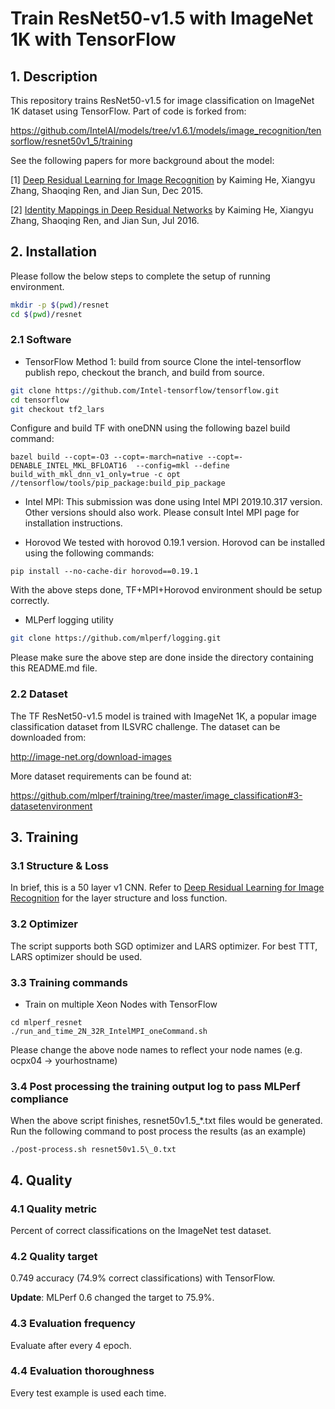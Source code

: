 <!--- Licensed to the Apache Software Foundation (ASF) under one -->
<!--- or more contributor license agreements.  See the NOTICE file -->
<!--- distributed with this work for additional information -->
<!--- regarding copyright ownership.  The ASF licenses this file -->
<!--- to you under the Apache License, Version 2.0 (the -->
<!--- "License"); you may not use this file except in compliance -->
<!--- with the License.  You may obtain a copy of the License at -->

<!---   http://www.apache.org/licenses/LICENSE-2.0 -->

<!--- Unless required by applicable law or agreed to in writing, -->
<!--- software distributed under the License is distributed on an -->
<!--- "AS IS" BASIS, WITHOUT WARRANTIES OR CONDITIONS OF ANY -->
<!--- KIND, either express or implied.  See the License for the -->
<!--- specific language governing permissions and limitations -->
<!--- under the License. -->

# Train ResNet50-v1.5 with ImageNet 1K with TensorFlow

## 1. Description

This repository trains ResNet50-v1.5 for image classification on ImageNet 1K dataset using TensorFlow. Part of code is forked from:

https://github.com/IntelAI/models/tree/v1.6.1/models/image_recognition/tensorflow/resnet50v1_5/training

See the following papers for more background about the model:

[1] [Deep Residual Learning for Image Recognition](https://arxiv.org/abs/1512.03385) by Kaiming He, Xiangyu Zhang, Shaoqing Ren, and Jian Sun, Dec 2015.

[2] [Identity Mappings in Deep Residual Networks](https://arxiv.org/abs/1603.05027) by Kaiming He, Xiangyu Zhang, Shaoqing Ren, and Jian Sun, Jul 2016.

## 2. Installation

Please follow the below steps to complete the setup of running environment.

```bash
mkdir -p $(pwd)/resnet
cd $(pwd)/resnet
```

### 2.1 Software

- TensorFlow
Method 1: build from source
Clone the intel-tensorflow publish repo, checkout the branch, and build from source.
```bash
git clone https://github.com/Intel-tensorflow/tensorflow.git
cd tensorflow
git checkout tf2_lars
```
Configure and build TF with oneDNN using the following bazel build command: 
```
bazel build --copt=-O3 --copt=-march=native --copt=-DENABLE_INTEL_MKL_BFLOAT16  --config=mkl --define build_with_mkl_dnn_v1_only=true -c opt //tensorflow/tools/pip_package:build_pip_package
```
- Intel MPI:
This submission was done using Intel MPI 2019.10.317 version. Other versions should also work. Please consult Intel MPI page for installation instructions.  

- Horovod
We tested with horovod 0.19.1 version. Horovod can be installed using the following commands:
```
pip install --no-cache-dir horovod==0.19.1 
```


With the above steps done, TF+MPI+Horovod environment should be setup correctly. 

- MLPerf logging utility

```bash
git clone https://github.com/mlperf/logging.git
```
Please make sure the above step are done inside the directory containing this README.md file. 


### 2.2 Dataset

The TF ResNet50-v1.5 model is trained with ImageNet 1K, a popular image classification dataset from ILSVRC challenge. The dataset can be downloaded from:

http://image-net.org/download-images

More dataset requirements can be found at:

https://github.com/mlperf/training/tree/master/image_classification#3-datasetenvironment

## 3. Training

### 3.1 Structure & Loss

In brief, this is a 50 layer v1 CNN. Refer to [Deep Residual Learning for Image Recognition](https://arxiv.org/pdf/1512.03385.pdf) for the layer structure and loss function.

### 3.2 Optimizer
The script supports both SGD optimizer and LARS optimizer. For best TTT, LARS optimizer should be used. 

### 3.3 Training commands

- Train on multiple Xeon Nodes with TensorFlow
```
cd mlperf_resnet
./run_and_time_2N_32R_IntelMPI_oneCommand.sh
```
Please change the above node names to reflect your node names (e.g. ocpx04 -> yourhostname)
### 3.4 Post processing the training output log to pass MLPerf compliance 
When the above script finishes, resnet50v1.5\_\*.txt files would be generated.
Run the following command to post process the results (as an example)

```
./post-process.sh resnet50v1.5\_0.txt
```

## 4. Quality

### 4.1 Quality metric

Percent of correct classifications on the ImageNet test dataset.

### 4.2 Quality target

0.749 accuracy (74.9% correct classifications) with TensorFlow.

**Update**: MLPerf 0.6 changed the target to 75.9%.

### 4.3 Evaluation frequency

Evaluate after every 4 epoch.

### 4.4 Evaluation thoroughness

Every test example is used each time.
